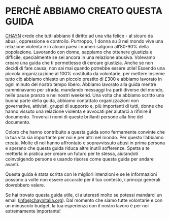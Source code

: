 <h1>PERCHÈ ABBIAMO CREATO QUESTA GUIDA</h1>
<p><a href="http://chayn.co/">CHAYN</a> crede che tutti abbiano il diritto ad una vita felice - al sicuro da abusi, oppressione e controllo. Purtroppo, 1 donna su 3 nel mondo vive una relazione violenta e in alcuni paesi i numeri salgono all’80-90% della popolazione. Lavorando con donne, sappiamo che ottenere giustizia è difficile, specialmente se sei ancora in una relazione abusiva. Volevamo creare una guida che ti permettesse di cercare giustizia. Anche se non decidi di fare causa, non sai mai quando potrebbe essere utile! Essendo una piccola organizzazione al 100% costituita da volontarie, per mettere insieme tutto ciò abbiamo chiesto un piccolo prestito di £300 e abbiamo lavorato in ogni minuto del nostro tempo libero. Abbiamo lavorato alla guida mentre camminavamo per strada, mandando messaggi tra parti diverse del mondo, nelle pause pranzo e nei nostri weekend. Una volta che abbiamo scritto una buona parte della guida, abbiamo contattato organizzazioni non governative, attivisti, gruppi di supporto e, più importanti di tutti, donne che hanno vissuto una relazione violenta e avvocati per aiutarci a rifinire il documento. Troverai i nomi di queste brillanti persone alla fine del documento.</p>
<p>Coloro che hanno contribuito a questa guida sono fermamente convinte che la tua vita sia importante per noi e per altri nel mondo. Per questo l’abbiamo creata. Molte di noi hanno affrontato e sopravvissuto abusi in prima persona e sperano che questa guida riduca altre inutili sofferenze. Spetta a te metterla in pratica per creare un futuro per te stessa, aiutandoti coinvolgendo persone e usando risorse come questa guida per andare avanti.</p>
<p>Questa guida è stata scritta con le migliori intenzioni e se le informazioni possono a volte non essere accurate per il tuo contesto, i principi generali dovrebbero valere.</p>
<p>Se hai trovato questa guida utile, ci aiuteresti molto se potessi mandarci un email (<a href="mailto:info@chaynitalia.org">info@chaynitalia.org</a>). Dal momento che siamo tutte volontarie e con un minuscolo budget, la tua esperienza con il nostro lavoro è per noi estremamente importante!</p>